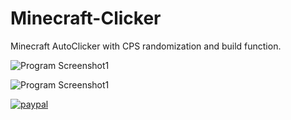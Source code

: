 # Minecraft-Clicker

Minecraft AutoClicker with CPS randomization and build function.

![Program Screenshot1](https://i.imgur.com/tgCtUbs.png)

![Program Screenshot1](https://i.imgur.com/X9FxZtl.png)

[![paypal](https://www.paypalobjects.com/en_US/i/btn/btn_donateCC_LG.gif)](https://www.paypal.com/cgi-bin/webscr?cmd=_s-xclick&hosted_button_id=TR336PSS3RHSJ&source=url)
